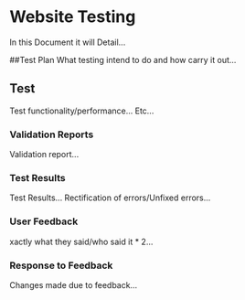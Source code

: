 # Website Testing
In this Document it will Detail...


##Test Plan
 What testing intend to do and how carry it out...

## Test
Test functionality/performance...
Etc...

### Validation Reports 
Validation report...

### Test Results
Test Results...
Rectification of errors/Unfixed errors...


### User Feedback
xactly what they said/who said it * 2...

### Response to Feedback
Changes made due to feedback...